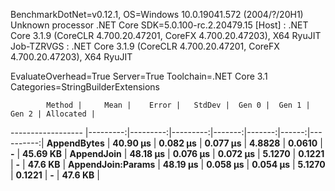 
BenchmarkDotNet=v0.12.1, OS=Windows 10.0.19041.572 (2004/?/20H1)
Unknown processor
.NET Core SDK=5.0.100-rc.2.20479.15
  [Host]     : .NET Core 3.1.9 (CoreCLR 4.700.20.47201, CoreFX 4.700.20.47203), X64 RyuJIT
  Job-TZRVGS : .NET Core 3.1.9 (CoreCLR 4.700.20.47201, CoreFX 4.700.20.47203), X64 RyuJIT

EvaluateOverhead=True  Server=True  Toolchain=.NET Core 3.1  
Categories=StringBuilderExtensions  

            Method |     Mean |    Error |   StdDev |  Gen 0 |  Gen 1 | Gen 2 | Allocated |
------------------ |---------:|---------:|---------:|-------:|-------:|------:|----------:|
       **AppendBytes** | **40.90 μs** | **0.082 μs** | **0.077 μs** | **4.8828** | **0.0610** |     **-** |  **45.69 KB** |
        **AppendJoin** | **48.18 μs** | **0.076 μs** | **0.072 μs** | **5.1270** | **0.1221** |     **-** |   **47.6 KB** |
 **AppendJoin:Params** | **48.19 μs** | **0.058 μs** | **0.054 μs** | **5.1270** | **0.1221** |     **-** |   **47.6 KB** |
